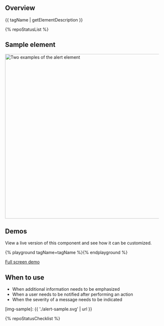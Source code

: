 ## Overview

{{ tagName | getElementDescription }}

{% repoStatusList %}


## Sample element

<uxdot-example width-adjustment="538px">
  <img src="{{ 'alert-sample.svg' | url }}" alt="Two examples of the alert element" width="538px">
</uxdot-example>


## Demos

View a live version of this component and see how it can be customized.

{% playground tagName=tagName %}{% endplayground %}

<rh-cta>
  <a href="{{ './demo/' | url }}">Full screen demo</a>
</rh-cta>


## When to use
  - When additional information needs to be emphasized 
  - When a user needs to be notified after performing an action
  - When the severity of a message needs to be indicated


[img-sample]: {{ './alert-sample.svg' | url }}

{% repoStatusChecklist %}
